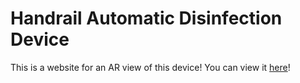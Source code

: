 # Handrail Automatic Disinfection Device
This is a website for an AR view of this device! You can view it [here](website.html)!
